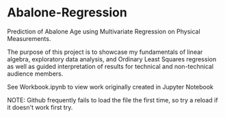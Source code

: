 # Abalone-Regression
Prediction of Abalone Age using Multivariate Regression on Physical Measurements. 

The purpose of this project is to showcase my fundamentals of linear algebra, exploratory data analysis, and Ordinary Least Squares regression as well as guided interpretation of results for technical and non-technical audience members.

See Workbook.ipynb to view work originally created in Jupyter Notebook

NOTE: Github frequently fails to load the file the first time, so try a reload if it doesn't work first try.

